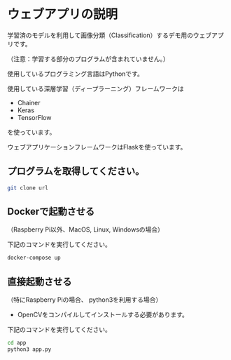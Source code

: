 # ウェブアプリの説明

学習済のモデルを利用して画像分類（Classification）するデモ用のウェブアプリです。

（注意：学習する部分のプログラムが含まれていません。）

使用しているプログラミング言語はPythonです。

使用している深層学習（ディープラーニング）フレームワークは
* Chainer
* Keras
* TensorFlow

を使っています。

ウェブアプリケーションフレームワークはFlaskを使っています。


## プログラムを取得してください。

```bash
git clone url
```

## Dockerで起動させる

（Raspberry Pi以外、MacOS, Linux, Windowsの場合）

下記のコマンドを実行してください。

```bash
docker-compose up
```

## 直接起動させる

（特にRaspberry Piの場合、 python3を利用する場合）

* OpenCVをコンパイルしてインストールする必要があります。

下記のコマンドを実行してください。

```bash
cd app
python3 app.py
```

